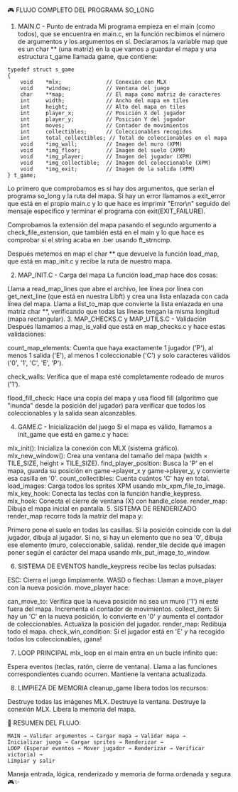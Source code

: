 🎮 FLUJO COMPLETO DEL PROGRAMA SO_LONG
1. MAIN.C - Punto de entrada
Mi programa empieza en el main (como todos), que se encuentra en main.c, en la función recibimos el número de argumentos y los argumentos en sí. Declaramos la variable map que es un char ** (una matriz) en la que vamos a guardar el mapa y una estructura t_game llamada game, que contiene:

```
typedef struct s_game
{
    void    *mlx;              // Conexión con MLX
    void    *window;           // Ventana del juego
    char    **map;             // El mapa como matriz de caracteres
    int     width;             // Ancho del mapa en tiles
    int     height;            // Alto del mapa en tiles
    int     player_x;          // Posición X del jugador
    int     player_y;          // Posición Y del jugador
    int     moves;             // Contador de movimientos
    int     collectibles;      // Coleccionables recogidos
    int     total_collectibles; // Total de coleccionables en el mapa
    void    *img_wall;         // Imagen del muro (XPM)
    void    *img_floor;        // Imagen del suelo (XPM)
    void    *img_player;       // Imagen del jugador (XPM)
    void    *img_collectible;  // Imagen del coleccionable (XPM)
    void    *img_exit;         // Imagen de la salida (XPM)
} t_game;
```

Lo primero que comprobamos es si hay dos argumentos, que serían el programa so_long y la ruta del mapa. Si hay un error llamamos a exit_error que está en el propio main.c y lo que hace es imprimir "Error\n" seguido del mensaje específico y terminar el programa con exit(EXIT_FAILURE).

Comprobamos la extensión del mapa pasando el segundo argumento a check_file_extension, que también está en el main y lo que hace es comprobar si el string acaba en .ber usando ft_strncmp.

Después metemos en map el char ** que devuelve la función load_map, que está en map_init.c y recibe la ruta de nuestro mapa.

2. MAP_INIT.C - Carga del mapa
La función load_map hace dos cosas:

Llama a read_map_lines que abre el archivo, lee línea por línea con get_next_line (que está en nuestra Libft) y crea una lista enlazada con cada línea del mapa.
Llama a list_to_map que convierte la lista enlazada en una matriz char **, verificando que todas las líneas tengan la misma longitud (mapa rectangular).
3. MAP_CHECKS.C y MAP_UTILS.C - Validación
Después llamamos a map_is_valid que está en map_checks.c y hace estas validaciones:

count_map_elements: Cuenta que haya exactamente 1 jugador ('P'), al menos 1 salida ('E'), al menos 1 coleccionable ('C') y solo caracteres válidos ('0', '1', 'C', 'E', 'P').

check_walls: Verifica que el mapa esté completamente rodeado de muros ('1').

flood_fill_check: Hace una copia del mapa y usa flood fill (algoritmo que "inunda" desde la posición del jugador) para verificar que todos los coleccionables y la salida sean alcanzables.

4. GAME.C - Inicialización del juego
Si el mapa es válido, llamamos a init_game que está en game.c y hace:

mlx_init(): Inicializa la conexión con MLX (sistema gráfico).
mlx_new_window(): Crea una ventana del tamaño del mapa (width × TILE_SIZE, height × TILE_SIZE).
find_player_position: Busca la 'P' en el mapa, guarda su posición en game->player_x y game->player_y, y convierte esa casilla en '0'.
count_collectibles: Cuenta cuántos 'C' hay en total.
load_images: Carga todos los sprites XPM usando mlx_xpm_file_to_image.
mlx_key_hook: Conecta las teclas con la función handle_keypress.
mlx_hook: Conecta el cierre de ventana (X) con handle_close.
render_map: Dibuja el mapa inicial en pantalla.
5. SISTEMA DE RENDERIZADO
render_map recorre toda la matriz del mapa y:

Primero pone el suelo en todas las casillas.
Si la posición coincide con la del jugador, dibuja al jugador.
Si no, si hay un elemento que no sea '0', dibuja ese elemento (muro, coleccionable, salida).
render_tile decide qué imagen poner según el carácter del mapa usando mlx_put_image_to_window.

6. SISTEMA DE EVENTOS
handle_keypress recibe las teclas pulsadas:

ESC: Cierra el juego limpiamente.
WASD o flechas: Llaman a move_player con la nueva posición.
move_player hace:

can_move_to: Verifica que la nueva posición no sea un muro ('1') ni esté fuera del mapa.
Incrementa el contador de movimientos.
collect_item: Si hay un 'C' en la nueva posición, lo convierte en '0' y aumenta el contador de coleccionables.
Actualiza la posición del jugador.
render_map: Redibuja todo el mapa.
check_win_condition: Si el jugador está en 'E' y ha recogido todos los coleccionables, ¡gana!

7. LOOP PRINCIPAL
mlx_loop en el main entra en un bucle infinito que:

Espera eventos (teclas, ratón, cierre de ventana).
Llama a las funciones correspondientes cuando ocurren.
Mantiene la ventana actualizada.

8. LIMPIEZA DE MEMORIA
cleanup_game libera todos los recursos:

Destruye todas las imágenes MLX.
Destruye la ventana.
Destruye la conexión MLX.
Libera la memoria del mapa.

🔄 RESUMEN DEL FLUJO:
```
MAIN → Validar argumentos → Cargar mapa → Validar mapa → 
Inicializar juego → Cargar sprites → Renderizar → 
LOOP (Esperar eventos → Mover jugador → Renderizar → Verificar victoria) → 
Limpiar y salir
```

Maneja entrada, lógica, renderizado y memoria de forma ordenada y segura 🎮✨

